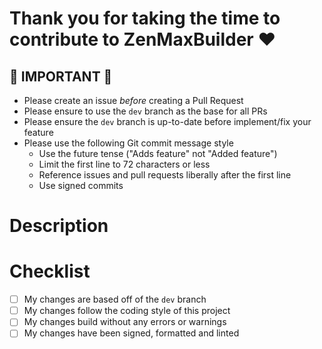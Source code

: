 # Thank you for taking the time to contribute to ZenMaxBuilder ♥

## 🚨 IMPORTANT 🚨

- Please create an issue _before_ creating a Pull Request
- Please ensure to use the `dev` branch as the base for all PRs
- Please ensure the `dev` branch is up-to-date before implement/fix your feature
- Please use the following Git commit message style
  - Use the future tense ("Adds feature" not "Added feature")
  - Limit the first line to 72 characters or less
  - Reference issues and pull requests liberally after the first line
  - Use signed commits

<!-- You can erase any parts of this template not applicable to your Pull Request. -->

<!-- Delete everything above here before submitting -->

# Description

<!-- Please include a summary of the changes and which issue will be addressed. -->

# Checklist

<!-- Please check off the following -->

- [ ] My changes are based off of the `dev` branch
- [ ] My changes follow the coding style of this project
- [ ] My changes build without any errors or warnings
- [ ] My changes have been signed, formatted and linted
